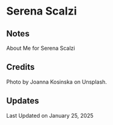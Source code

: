 # Serena Scalzi

## Notes
About Me for Serena Scalzi

## Credits
Photo by Joanna Kosinska on Unsplash.

## Updates
Last Updated on January 25, 2025